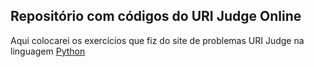 ## Repositório com códigos do URI Judge Online

Aqui colocarei os exercícios que fiz do site de problemas URI Judge na linguagem [Python](https://www.python.org)